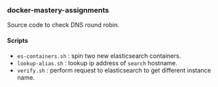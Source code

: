 ### docker-mastery-assignments
Source code to check DNS round robin.

#### Scripts
- ```es-containers.sh``` : spin two new elasticsearch containers.
- ```lookup-alias.sh``` : lookup ip address of ```search``` hostname.
- ```verify.sh``` : perform request to elasticsearch to get different instance name.

